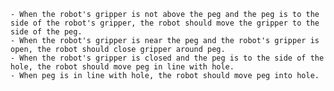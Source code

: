 
    - When the robot's gripper is not above the peg and the peg is to the side of the robot's gripper, the robot should move the gripper to the side of the peg.
    - When the robot's gripper is near the peg and the robot's gripper is open, the robot should close gripper around peg.
    - When the robot's gripper is closed and the peg is to the side of the hole, the robot should move peg in line with hole.
    - When peg is in line with hole, the robot should move peg into hole.